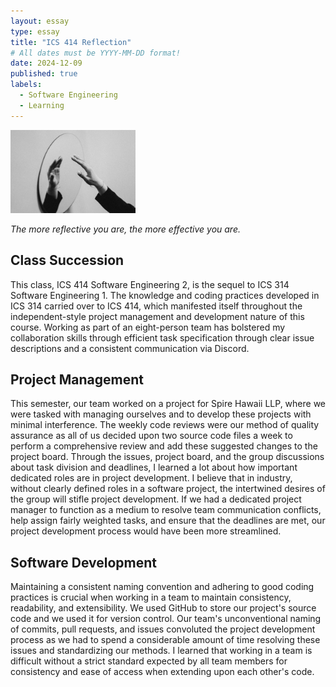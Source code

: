 ```yaml
---
layout: essay
type: essay
title: "ICS 414 Reflection"
# All dates must be YYYY-MM-DD format!
date: 2024-12-09
published: true
labels:
  - Software Engineering
  - Learning
---
```


<img width="200px" class="rounded float-start pe-4" src="../img/mirror.jpg">

*The more reflective you are, the more effective you are.*

## Class Succession

This class, ICS 414 Software Engineering 2, is the sequel to ICS 314 Software Engineering 1. The knowledge and coding practices developed in ICS 314 carried over to ICS 414, which manifested itself throughout the independent-style project management and development nature of this course. Working as part of an eight-person team has bolstered my collaboration skills through efficient task specification through clear issue descriptions and a consistent communication via Discord.

## Project Management

This semester, our team worked on a project for Spire Hawaii LLP, where we were tasked with managing ourselves and to develop these projects with minimal interference. The weekly code reviews were our method of quality assurance as all of us decided upon two source code files a week to perform a comprehensive review and add these suggested changes to the project board. Through the issues, project board, and the group discussions about task division and deadlines, I learned a lot about how important dedicated roles are in project development. I believe that in industry, without clearly defined roles in a software project, the intertwined desires of the group will stifle project development. If we had a dedicated project manager to function as a medium to resolve team communication conflicts, help assign fairly weighted tasks, and ensure that the deadlines are met, our project development process would have been more streamlined.

## Software Development

Maintaining a consistent naming convention and adhering to good coding practices is crucial when working in a team to maintain consistency, readability, and extensibility. We used GitHub to store our project's source code and we used it for version control. Our team's unconventional naming of commits, pull requests, and issues convoluted the project development process as we had to spend a considerable amount of time resolving these issues and standardizing our methods. I learned that working in a team is difficult without a strict standard expected by all team members for consistency and ease of access when extending upon each other's code.
